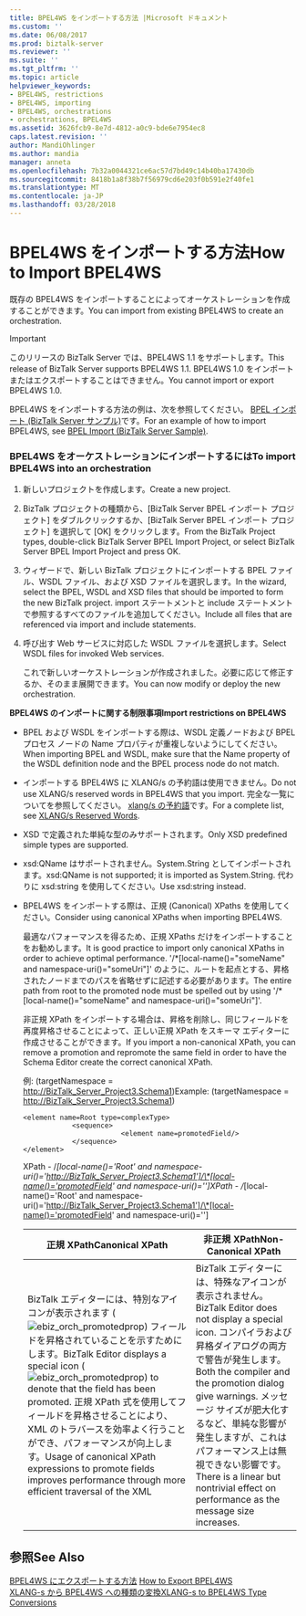 ```yaml
---
title: BPEL4WS をインポートする方法 |Microsoft ドキュメント
ms.custom: ''
ms.date: 06/08/2017
ms.prod: biztalk-server
ms.reviewer: ''
ms.suite: ''
ms.tgt_pltfrm: ''
ms.topic: article
helpviewer_keywords:
- BPEL4WS, restrictions
- BPEL4WS, importing
- BPEL4WS, orchestrations
- orchestrations, BPEL4WS
ms.assetid: 3626fcb9-8e7d-4812-a0c9-bde6e7954ec8
caps.latest.revision: ''
author: MandiOhlinger
ms.author: mandia
manager: anneta
ms.openlocfilehash: 7b32a0044321ce6ac57d7bd49c14b40ba17430db
ms.sourcegitcommit: 8418b1a8f38b7f56979cd6e203f0b591e2f40fe1
ms.translationtype: MT
ms.contentlocale: ja-JP
ms.lasthandoff: 03/28/2018
---
```

# <a name="how-to-import-bpel4ws"></a><span data-ttu-id="cf51f-102">BPEL4WS をインポートする方法</span><span class="sxs-lookup"><span data-stu-id="cf51f-102">How to Import BPEL4WS</span></span>
<span data-ttu-id="cf51f-103">既存の BPEL4WS をインポートすることによってオーケストレーションを作成することができます。</span><span class="sxs-lookup"><span data-stu-id="cf51f-103">You can import from existing BPEL4WS to create an orchestration.</span></span>  
  
> [!IMPORTANT]
>  <span data-ttu-id="cf51f-104">このリリースの BizTalk Server では、BPEL4WS 1.1 をサポートします。</span><span class="sxs-lookup"><span data-stu-id="cf51f-104">This release of BizTalk Server supports BPEL4WS 1.1.</span></span> <span data-ttu-id="cf51f-105">BPEL4WS 1.0 をインポートまたはエクスポートすることはできません。</span><span class="sxs-lookup"><span data-stu-id="cf51f-105">You cannot import or export BPEL4WS 1.0.</span></span>  
  
 <span data-ttu-id="cf51f-106">BPEL4WS をインポートする方法の例は、次を参照してください。 [BPEL インポート (BizTalk Server サンプル)](../core/bpel-import-biztalk-server-sample.md)です。</span><span class="sxs-lookup"><span data-stu-id="cf51f-106">For an example of how to import BPEL4WS, see [BPEL Import (BizTalk Server Sample)](../core/bpel-import-biztalk-server-sample.md).</span></span>  
  
### <a name="to-import-bpel4ws-into-an-orchestration"></a><span data-ttu-id="cf51f-107">BPEL4WS をオーケストレーションにインポートするには</span><span class="sxs-lookup"><span data-stu-id="cf51f-107">To import BPEL4WS into an orchestration</span></span>  
  
1.  <span data-ttu-id="cf51f-108">新しいプロジェクトを作成します。</span><span class="sxs-lookup"><span data-stu-id="cf51f-108">Create a new project.</span></span>  
  
2.  <span data-ttu-id="cf51f-109">BizTalk プロジェクトの種類から、[BizTalk Server BPEL インポート プロジェクト] をダブルクリックするか、[BizTalk Server BPEL インポート プロジェクト] を選択して [OK] をクリックします。</span><span class="sxs-lookup"><span data-stu-id="cf51f-109">From the BizTalk Project types, double-click BizTalk Server BPEL Import Project, or select BizTalk Server BPEL Import Project and press OK.</span></span>  
  
3.  <span data-ttu-id="cf51f-110">ウィザードで、新しい BizTalk プロジェクトにインポートする BPEL ファイル、WSDL ファイル、および XSD ファイルを選択します。</span><span class="sxs-lookup"><span data-stu-id="cf51f-110">In the wizard, select the BPEL, WSDL and XSD files that should be imported to form the new BizTalk project.</span></span> <span data-ttu-id="cf51f-111">import ステートメントと include ステートメントで参照するすべてのファイルを追加してください。</span><span class="sxs-lookup"><span data-stu-id="cf51f-111">Include all files that are referenced via import and include statements.</span></span>  
  
4.  <span data-ttu-id="cf51f-112">呼び出す Web サービスに対応した WSDL ファイルを選択します。</span><span class="sxs-lookup"><span data-stu-id="cf51f-112">Select WSDL files for invoked Web services.</span></span>  
  
     <span data-ttu-id="cf51f-113">これで新しいオーケストレーションが作成されました。必要に応じて修正するか、そのまま展開できます。</span><span class="sxs-lookup"><span data-stu-id="cf51f-113">You can now modify or deploy the new orchestration.</span></span>  
  
 <span data-ttu-id="cf51f-114">**BPEL4WS のインポートに関する制限事項**</span><span class="sxs-lookup"><span data-stu-id="cf51f-114">**Import restrictions on BPEL4WS**</span></span>  
  
-   <span data-ttu-id="cf51f-115">BPEL および WSDL をインポートする際は、WSDL 定義ノードおよび BPEL プロセス ノードの Name プロパティが重複しないようにしてください。</span><span class="sxs-lookup"><span data-stu-id="cf51f-115">When importing BPEL and WSDL, make sure that the Name property of the WSDL definition node and the BPEL process node do not match.</span></span>  
  
-   <span data-ttu-id="cf51f-116">インポートする BPEL4WS に XLANG/s の予約語は使用できません。</span><span class="sxs-lookup"><span data-stu-id="cf51f-116">Do not use XLANG/s reserved words in BPEL4WS that you import.</span></span> <span data-ttu-id="cf51f-117">完全な一覧についてを参照してください。 [xlang/s の予約語](../core/xlang-s-reserved-words.md)です。</span><span class="sxs-lookup"><span data-stu-id="cf51f-117">For a complete list, see [XLANG/s Reserved Words](../core/xlang-s-reserved-words.md).</span></span>  
  
-   <span data-ttu-id="cf51f-118">XSD で定義された単純な型のみサポートされます。</span><span class="sxs-lookup"><span data-stu-id="cf51f-118">Only XSD predefined simple types are supported.</span></span>  
  
-   <span data-ttu-id="cf51f-119">xsd:QName はサポートされません。System.String としてインポートされます。</span><span class="sxs-lookup"><span data-stu-id="cf51f-119">xsd:QName is not supported; it is imported as System.String.</span></span> <span data-ttu-id="cf51f-120">代わりに xsd:string を使用してください。</span><span class="sxs-lookup"><span data-stu-id="cf51f-120">Use xsd:string instead.</span></span>  
  
-   <span data-ttu-id="cf51f-121">BPEL4WS をインポートする際は、正規 (Canonical) XPaths を使用してください。</span><span class="sxs-lookup"><span data-stu-id="cf51f-121">Consider using canonical XPaths when importing BPEL4WS.</span></span>  
  
     <span data-ttu-id="cf51f-122">最適なパフォーマンスを得るため、正規 XPaths だけをインポートすることをお勧めします。</span><span class="sxs-lookup"><span data-stu-id="cf51f-122">It is good practice to import only canonical XPaths in order to achieve optimal performance.</span></span> <span data-ttu-id="cf51f-123">'/\*[local-name()="someName" and namespace-uri()="someUri"]' のように、ルートを起点とする、昇格されたノードまでのパスを省略せずに記述する必要があります。</span><span class="sxs-lookup"><span data-stu-id="cf51f-123">The entire path from root to the promoted node must be spelled out by using '/\*[local-name()="someName" and namespace-uri()="someUri"]'.</span></span>  
  
     <span data-ttu-id="cf51f-124">非正規 XPath をインポートする場合は、昇格を削除し、同じフィールドを再度昇格させることによって、正しい正規 XPath をスキーマ エディターに作成させることができます。</span><span class="sxs-lookup"><span data-stu-id="cf51f-124">If you import a non-canonical XPath, you can remove a promotion and repromote the same field in order to have the Schema Editor create the correct canonical XPath.</span></span>  
  
     <span data-ttu-id="cf51f-125">例: (targetNamespace = http://BizTalk_Server_Project3.Schema1)</span><span class="sxs-lookup"><span data-stu-id="cf51f-125">Example: (targetNamespace = http://BizTalk_Server_Project3.Schema1)</span></span>  
  
    ```  
    <element name=Root type=complexType>  
                <sequence>  
                            <element name=promotedField/>  
                </sequence>  
    </element>  
    ```  
  
     <span data-ttu-id="cf51f-126">XPath - /*[local-name()='Root' and namespace-uri()='http://BizTalk_Server_Project3.Schema1']/\*[local-name()='promotedField' and namespace-uri()='']</span><span class="sxs-lookup"><span data-stu-id="cf51f-126">XPath - /*[local-name()='Root' and namespace-uri()='http://BizTalk_Server_Project3.Schema1']/\*[local-name()='promotedField' and namespace-uri()='']</span></span>  
  
    |<span data-ttu-id="cf51f-127">正規 XPath</span><span class="sxs-lookup"><span data-stu-id="cf51f-127">Canonical XPath</span></span>|<span data-ttu-id="cf51f-128">非正規 XPath</span><span class="sxs-lookup"><span data-stu-id="cf51f-128">Non-Canonical XPath</span></span>|  
    |---------------------|--------------------------|  
    |<span data-ttu-id="cf51f-129">BizTalk エディターには、特別なアイコンが表示されます (![](../core/media/ebiz-orch-promotedprop.gif "ebiz_orch_promotedprop")) フィールドを昇格されていることを示すためにします。</span><span class="sxs-lookup"><span data-stu-id="cf51f-129">BizTalk Editor displays a special icon (![](../core/media/ebiz-orch-promotedprop.gif "ebiz_orch_promotedprop")) to denote that the field has been promoted.</span></span> <span data-ttu-id="cf51f-130">正規 XPath 式を使用してフィールドを昇格させることにより、XML のトラバースを効率よく行うことができ、パフォーマンスが向上します。</span><span class="sxs-lookup"><span data-stu-id="cf51f-130">Usage of canonical XPath expressions to promote fields improves performance through more efficient traversal of the XML</span></span>|<span data-ttu-id="cf51f-131">BizTalk エディターには、特殊なアイコンが表示されません。</span><span class="sxs-lookup"><span data-stu-id="cf51f-131">BizTalk Editor does not display a special icon.</span></span> <span data-ttu-id="cf51f-132">コンパイラおよび昇格ダイアログの両方で警告が発生します。</span><span class="sxs-lookup"><span data-stu-id="cf51f-132">Both the compiler and the promotion dialog give warnings.</span></span> <span data-ttu-id="cf51f-133">メッセージ サイズが肥大化するなど、単純な影響が発生しますが、これはパフォーマンス上は無視できない影響です。</span><span class="sxs-lookup"><span data-stu-id="cf51f-133">There is a linear but nontrivial effect on performance as the message size increases.</span></span>|  
  
## <a name="see-also"></a><span data-ttu-id="cf51f-134">参照</span><span class="sxs-lookup"><span data-stu-id="cf51f-134">See Also</span></span>  
 <span data-ttu-id="cf51f-135">[BPEL4WS にエクスポートする方法](../core/how-to-export-bpel4ws.md) </span><span class="sxs-lookup"><span data-stu-id="cf51f-135">[How to Export BPEL4WS](../core/how-to-export-bpel4ws.md) </span></span>  
 [<span data-ttu-id="cf51f-136">XLANG-s から BPEL4WS への種類の変換</span><span class="sxs-lookup"><span data-stu-id="cf51f-136">XLANG-s to BPEL4WS Type Conversions</span></span>](../core/xlang-s-to-bpel4ws-type-conversions.md)